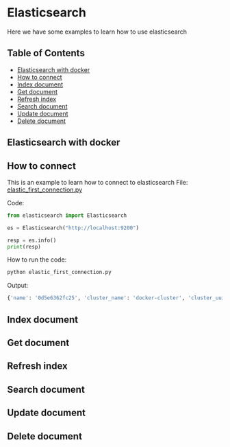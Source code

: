 # Elasticsearch
Here we have some examples to learn how to use elasticsearch

## Table of Contents
* [Elasticsearch with docker](#elasticsearch-with-docker)
* [How to connect](#how-to-connect)
* [Index document](#index-document)
* [Get document](#get-document)
* [Refresh index](#refresh-index)
* [Search document](#search-document)
* [Update document](#update-document)
* [Delete document](#delete-document) 

## Elasticsearch with docker


## How to connect
This is an example to learn how to connect to elasticsearch
File: [elastic_first_connection.py](elastic_first_connection.py)

Code:
```python
from elasticsearch import Elasticsearch

es = Elasticsearch("http://localhost:9200")

resp = es.info()
print(resp)
```

How to run the code:
```sh
python elastic_first_connection.py
```

Output:
```sh
{'name': '0d5e6362fc25', 'cluster_name': 'docker-cluster', 'cluster_uuid': '8zVf_MuGTLGbUyFQFjALYQ', 'version': {'number': '7.17.5', 'build_flavor': 'default', 'build_type': 'docker', 'build_hash': '8d61b4f7ddf931f219e3745f295ed2bbc50c8e84', 'build_date': '2022-06-23T21:57:28.736740635Z', 'build_snapshot': False, 'lucene_version': '8.11.1', 'minimum_wire_compatibility_version': '6.8.0', 'minimum_index_compatibility_version': '6.0.0-beta1'}, 'tagline': 'You Know, for Search'}
```

## Index document

## Get document

## Refresh index

## Search document

## Update document

## Delete document
